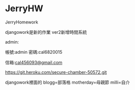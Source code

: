 # JerryHW
JerryHomework

djangowork是新的作業 ver2新增時間系統

admin:

帳號:admin
密碼:cal6820015

信箱:cal456093@gmail.com

https://git.heroku.com/secure-chamber-50572.git

djangowork裡面的
blogg=部落格
motherday=母親節
milli=自介
